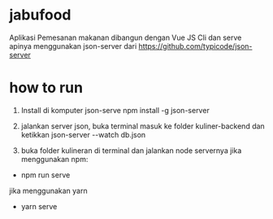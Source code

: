 # jabufood
Aplikasi Pemesanan makanan dibangun dengan Vue JS Cli dan serve apinya menggunakan json-server dari https://github.com/typicode/json-server 

# how to run 

1. Install di komputer json-serve
npm install -g json-server

2. jalankan server json, buka terminal masuk ke folder kuliner-backend dan ketikkan
json-server --watch db.json

4. buka folder kulineran di terminal dan jalankan node servernya
jika menggunakan npm:
- npm run serve

jika menggunakan yarn
- yarn serve
